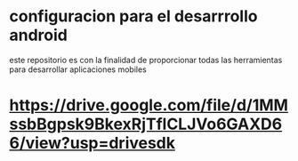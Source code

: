 # configuracion para el desarrrollo android
 este repositorio es con la finalidad de proporcionar todas las herramientas para desarrollar aplicaciones mobiles 
# https://drive.google.com/file/d/1MMssbBgpsk9BkexRjTflCLJVo6GAXD66/view?usp=drivesdk